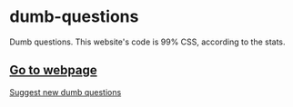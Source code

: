 # dumb-questions
Dumb questions. This website's code is 99% CSS, according to the stats.

## [Go to webpage](https://d-002.github.io/dumb-questions/)

[Suggest new dumb questions](https://github.com/d-002/dumb-questions/issues)
